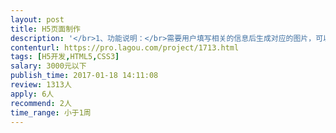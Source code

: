 ```yaml
---                
layout: post       
title: H5页面制作           
description: '</br>1、功能说明：</br>需要用户填写相关的信息后生成对应的图片，可以保存该图片，也可以分享此H5</br>项目已有需求文档以及文案，需要参照案例进行设计&amp;开发</br>2、参考示例：</br>http://dwz.cn/4Zh12G</br>3、实现效果相同，具体内容有变</br>'     
contenturl: https://pro.lagou.com/project/1713.html      
tags: [H5开发,HTML5,CSS3]            
salary: 3000元以下          
publish_time: 2017-01-18 14:11:08         
review: 1313人                   
apply: 6人                   
recommend: 2人                   
time_range: 小于1周              
---                 
```


